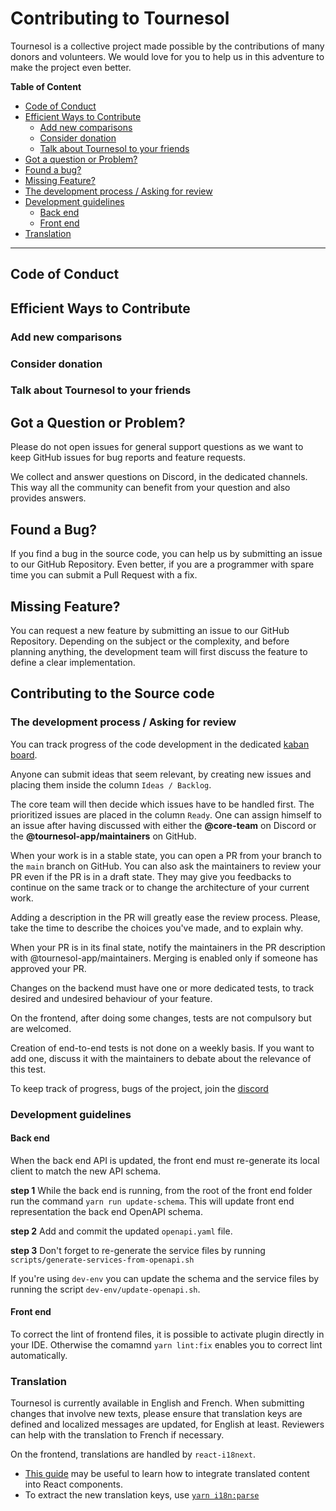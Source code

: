 # Contributing to Tournesol

Tournesol is a collective project made possible by the contributions of many
donors and volunteers. We would love for you to help us in this adventure to
make the project even better. 

**Table of Content**

- [Code of Conduct](#code-of-conduct)
- [Efficient Ways to Contribute](#efficient-ways-to-contribute)
  - [Add new comparisons](#add-new-comparisons)
  - [Consider donation](#consider-donation)
  - [Talk about Tournesol to your friends](#talk-about-tournesol-to-your-friends)
- [Got a question or Problem?](#got-a-question-or-problem)
- [Found a bug?](#found-a-bug)
- [Missing Feature?](#missing-feature)
- [The development process / Asking for review](#the-development-process--asking-for-review)
- [Development guidelines](#development-guidelines)
  - [Back end](#back-end)
  - [Front end](#front-end)
- [Translation](#translation)

---

## Code of Conduct

## Efficient Ways to Contribute

### Add new comparisons

### Consider donation

### Talk about Tournesol to your friends

## Got a Question or Problem?

Please do not open issues for general support questions as we want to keep
GitHub issues for bug reports and feature requests.

We collect and answer questions on Discord, in the dedicated channels. This
way all the community can benefit from your question and also provides
answers.

## Found a Bug?

If you find a bug in the source code, you can help us by submitting an issue
to our GitHub Repository. Even better, if you are a programmer with spare
time you can submit a Pull Request with a fix.

## Missing Feature?

You can request a new feature by submitting an issue to our GitHub Repository.
Depending on the subject or the complexity, and before planning anything, the
development team will first discuss the feature to define a clear
implementation.

## Contributing to the Source code

### The development process / Asking for review

You can track progress of the code development in the dedicated
[kaban board][tournesol-kanban-board].

Anyone can submit ideas that seem relevant, by creating new issues and
placing them inside the column `Ideas / Backlog`.

The core team will then decide which issues have to be handled first. The
prioritized issues are placed in the column `Ready`. One can assign himself to
an issue after having discussed with either the **@core-team** on Discord or the
**@tournesol-app/maintainers** on GitHub.

When your work is in a stable state, you can open a PR from your branch to the
`main` branch on GitHub. You can also ask the maintainers to review your PR
even if the PR is in a draft state. They may give you feedbacks to continue on
the same track or to change the architecture of your current work.

Adding a description in the PR will greatly ease the review process. Please,
take the time to describe the choices you've made, and to explain why.

When your PR is in its final state, notify the maintainers in the PR description
with @tournesol-app/maintainers. Merging is enabled only if someone has
approved your PR.

Changes on the backend must have one or more dedicated tests, to track desired
and undesired behaviour of your feature.

On the frontend, after doing some changes, tests are not compulsory but are
welcomed.

Creation of end-to-end tests is not done on a weekly basis. If you want to
add one, discuss it with the maintainers to debate about the relevance of
this test.

To keep track of progress, bugs of the project, join the
[discord][tournesol-discord-join]

### Development guidelines

#### Back end

When the back end API is updated, the front end must re-generate its local
client to match the new API schema.

**step 1** While the back end is running, from the root of the front end
folder run the command `yarn run update-schema`. This will update front
end representation the back end OpenAPI schema.

**step 2** Add and commit the updated `openapi.yaml` file.

**step 3** Don't forget to re-generate the service files by running
`scripts/generate-services-from-openapi.sh`

If you're using `dev-env` you can update the schema and the service files by running the script `dev-env/update-openapi.sh`.

#### Front end

To correct the lint of frontend files, it is possible to activate plugin
directly in your IDE. Otherwise the comamnd `yarn lint:fix` enables you to correct lint automatically.

### Translation

Tournesol is currently available in English and French. When submitting
changes that involve new texts, please ensure that translation keys
are defined and localized messages are updated, for English at least.
Reviewers can help with the translation to French if necessary.

On the frontend, translations are handled by `react-i18next`.
* [This guide](https://react.i18next.com/guides/quick-start#translate-your-content)
  may be useful to learn how to integrate translated content into React components. 
* To extract the new translation keys, use [`yarn i18n:parse`](./frontend/README.md#yarn-i18nparse)

[tournesol-discord-join]: https://discord.gg/WvcSG55Bf3
[tournesol-kanban-board]: https://github.com/tournesol-app/tournesol/projects/9
